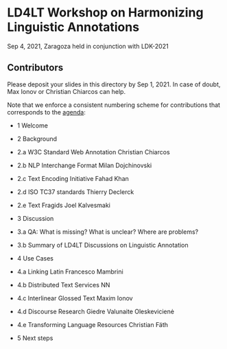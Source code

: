 # LD4LT Workshop on Harmonizing Linguistic Annotations

Sep 4, 2021, Zaragoza
held in conjunction with LDK-2021 

## Contributors

Please deposit your slides in this directory by Sep 1, 2021. In case of doubt, Max Ionov or Christian Chiarcos can help.

Note that we enforce a consistent numbering scheme for contributions that corresponds to the [agenda](https://www.w3.org/community/ld4lt/wiki/LD4LT_Annotaton_Workshop_Zaragoza_2021):

* 1 Welcome

* 2 Background
* 2.a W3C Standard Web Annotation	Christian Chiarcos
* 2.b NLP Interchange Format 	Milan Dojchinovski
* 2.c Text Encoding Initiative 	Fahad Khan
* 2.d ISO TC37 standards 	Thierry Declerck
* 2.e Text Fragids		Joel Kalvesmaki

* 3 Discussion
* 3.a QA: What is missing? What is unclear? Where are problems?
* 3.b Summary of LD4LT Discussions on Linguistic Annotation

* 4 Use Cases
* 4.a Linking Latin		Francesco Mambrini
* 4.b Distributed Text Services	NN
* 4.c Interlinear Glossed Text	Maxim Ionov
* 4.d Discourse Research	Giedre Valunaite Oleskevicienė
* 4.e Transforming Language Resources	Christian Fäth

* 5 Next steps
